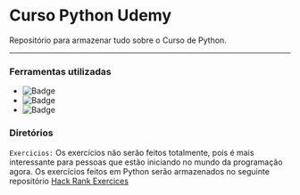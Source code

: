 # Curso Python Udemy
Repositório para armazenar tudo sobre o Curso de Python.

--------------------------
### Ferramentas utilizadas
- ![Badge](https://img.shields.io/static/v1?label=Software&message=VsCode&color=blue&style=flat)
- ![Badge](https://img.shields.io/static/v1?label=Linguagem&message=Python&color=orange&style=flat)
- ![Badge](https://img.shields.io/static/v1?label=Versão&message=1.1.3.0&color=red&style=flat)

### Diretórios
`Exercicios:` Os exercícios não serão feitos totalmente, pois é mais interessante para pessoas que estão iniciando no mundo da programação agora. Os exercícios feitos em Python serão armazenados no seguinte repositório [Hack Rank Exercices](https://github.com/brunofaria27/HackerRankExercices)
